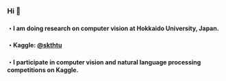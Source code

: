 ### Hi 👋
#### ・I am doing research on computer vision at Hokkaido University, Japan.
#### ・Kaggle: [@skthtu](https://www.kaggle.com/skthtu) <!--[your id](https://road-to-kaggle-grandmaster.vercel.app/api/simple/skthtu)-->
#### ・I participate in computer vision and natural language processing competitions on Kaggle.

 <!--
### Kaggle
![competition](https://road-to-kaggle-grandmaster.vercel.app/api/badges/skthtu/competition)
![dataset](https://road-to-kaggle-grandmaster.vercel.app/api/badges/skthtu/dataset)
![notebook](https://road-to-kaggle-grandmaster.vercel.app/api/badges/skthtu/notebook)
![discussion](https://road-to-kaggle-grandmaster.vercel.app/api/badges/skthtu/discussion)
-->
